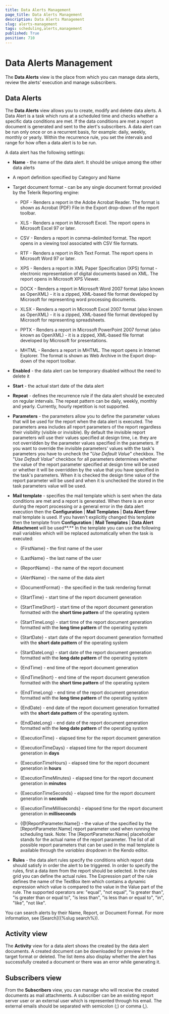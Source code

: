 ```yaml
---
title: Data Alerts Management
page_title: Data Alerts Management
description: Data Alerts Management
slug: alerts-management
tags: scheduling,alerts,management
published: True
position: 710
---
```


# Data Alerts Management



The **Data Alerts** view is the place from which you can manage data alerts, review the alerts' execution and manage subscribers.

Data Alerts
----------

The **Data Alerts** view allows you to create, modify and delete data alerts.
A Data Alert is a task which runs at a scheduled time and checks whether a specific data conditions are met. If the data conditions are met a report document is generated and sent to the alert's subscribers. A data alert can be run only once or on a recurrent basis, for example: daily, weekly, monthly or yearly. Within the recurrence rule, you set the intervals and range for how often a data alert is to be run.

A data alert has the following settings:

-   **Name** - the name of the data alert. It should be unique among the other data alerts

-   A report definition specified by Category and Name

-   Target document format - can be any single document format provided by the Telerik Reporting engine:

    -   PDF - Renders a report in the Adobe Acrobat Reader. The format is shown as Acrobat (PDF) File in the Export drop-down of the report toolbar.

    -   XLS - Renders a report in Microsoft Excel. The report opens in Microsoft Excel 97 or later.

    -   CSV - Renders a report in comma-delimited format. The report opens in a viewing tool associated with CSV file formats.

    -   RTF - Renders a report in Rich Text Format. The report opens in Microsoft Word 97 or later.

    -   XPS - Renders a report in XML Paper Specification (XPS) format - electronic representation of digital documents based on XML. The report opens in Microsoft XPS Viewer.

    -   DOCX - Renders a report in Microsoft Word 2007 format (also known as OpenXML) - it is a zipped, XML-based file format developed by Microsoft for representing word processing documents.

    -   XLSX - Renders a report in Microsoft Excel 2007 format (also known as OpenXML) - it is a zipped, XML-based file format developed by Microsoft for representing spreadsheets.

    -   PPTX - Renders a report in Microsoft PowerPoint 2007 format (also known as OpenXML) - it is a zipped, XML-based file format developed by Microsoft for presentations.

    -   MHTML - Renders a report in MHTML. The report opens in Internet Explorer. The format is shown as Web Archive in the Export drop-down of the report toolbar.

-   **Enabled** - the data alert can be temporary disabled without the need to delete it

-   **Start** - the actual start date of the data alert

-   **Repeat** - defines the recurrence rule if the data alert should be executed on regular intervals. The repeat pattern can be daily, weekly, monthly and yearly. Currently, hourly repetition is not supported.

-   **Parameters** - the parameters allow you to define the parameter values that will be used for the report when the data alert is executed. 
The parameters area includes all report parameters of the report regardless their visibility (visible or invisible). By default the 
invisible report parameters will use their values specified at design time, i.e. they are not overridden by the parameter values 
specified in the parameters. If you want to override the invisible parameters' values with the task's parameters you have to uncheck the 
"*Use Default Value*" checkbox.
The "*Use Default Value*" checkbox for all parameters determines whether the value of the report parameter specified at design time will be used or whether it will be overridden by the value that you have specified in the task's parameters. When it is checked the design time value of the report parameter will be used and when it is unchecked the stored in the task parameters value will be used.

-   **Mail template** - specifies the mail template which is sent when the data conditions are met and a report is generated. When there 
is an error during the report processing or a general error in the data alert execution then the **Configuration** | **Mail Templates** 
| **Data Alert Error** mail template is used.
    If you haven't explicitly changed this template then the template from **Configuration** | **Mail Templates** | **Data Alert Attachment** will be used**.**
    In the template you can use the following mail variables which will be replaced automatically when the task is executed:

    -   {FirstName} - the first name of the user

    -   {LastName} - the last name of the user

    -   {ReportName} - the name of the report document

    -   {AlertName} - the name of the data alert

    -   {DocumentFormat} - the specified in the task rendering format

    -   {StartTime} - start time of the report document generation

    -   {StartTimeShort} - start time of the report document generation formatted with the **short time pattern** of the operating system

    -   {StartTimeLong} - start time of the report document generation formatted with the **long time pattern** of the operating system

    -   {StartDate} - start date of the report document generation formatted with the **short date pattern** of the operating system

    -   {StartDateLong} - start date of the report document generation formatted with the **long date pattern** of the operating system

    -   {EndTime} - end time of the report document generation

    -   {EndTimeShort} - end time of the report document generation formatted with the **short time pattern** of the operating system

    -   {EndTimeLong} - end time of the report document generation formatted with the **long time pattern** of the operating system

    -   {EndDate} - end date of the report document generation formatted with the **short date pattern** of the operating system.

    -   {EndDateLong} - end date of the report document generation formatted with the **long date pattern** of the operating system

    -   {ExecutionTime} - elapsed time for the report document generation

    -   {ExecutionTimeDays} - elapsed time for the report document generation in **days**

    -   {ExecutionTimeHours} - elapsed time for the report document generation in **hours**

    -   {ExecutionTimeMinutes} - elapsed time for the report document generation in **minutes**

    -   {ExecutionTimeSeconds} - elapsed time for the report document generation in **seconds**

    -   {ExecutionTimeMilliseconds} - elapsed time for the report document generation in **milliseconds**

    -   {@\[ReportParameter.Name\]} - the value of the specified by the \[ReportParameter.Name\] report parameter used when running the scheduling task.
        Note: The \[ReportParameter.Name\] placeholder stands for the actual name of the report parameter. The list of all possible report parameters that can be used in the mail template is available through the *variables* dropdown in the Kendo editor.


-   **Rules** - the data alert rules specify the conditions which report data should satisfy in order the alert to be triggered. In order to specify the rules, first a data item from the report should be selected. In the rules grid you can define the actual rules. The Expression part of the rule defines the name of the TextBox item which contains a dynamic expression which value is compared to the value in the Value part of the rule. The supported operators are: "equal", "not equal", "is greater than", "is greater than or equal to", "is less than", "is less than or equal to", "in", "like", "not like".

You can search alerts by their Name, Report, or Document Format. For more information, see [Search]({%slug search%}).

Activity view
-------------

The **Activity** view for a data alert shows the created by the data alert documents. A created document can be downloaded for preview in the target format or deleted. The list items also display whether the alert has successfully created a document or there was an error while generating it.

Subscribers view
----------------

From the **Subscribers** view, you can manage who will receive the created documents as mail attachments. A subscriber can be an existing report server user or an external user which is represented through his email. The external emails should be separated with semicolon (;) or comma (,).

